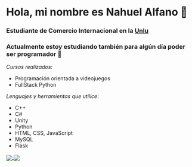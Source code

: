# Hola, mi nombre es **Nahuel Alfano** :wave:
### Estudiante de Comercio Internacional en la <a href="https://unlu.edu.ar">Unlu</a>
### Actualmente estoy estudiando también para algún día poder ser programador :muscle:

_Cursos realizados_:
* Programación orientada a videojuegos
* FullStack Python

_Lenguajes y herramientas que utilice_:
* C++
* C#
* Unity
* Python
* HTML, CSS, JavaScript
* MySQL
* Flask


<a href="https://github.com/nahuelalfano/repositories">
  <img align="center" src="https://github-readme-stats.vercel.app/api?username=nahuelalfano&show_icons=true&theme=onedark&hide=stars,contribs" />
</a>
<a href="https://github.com/nahuelalfano/repositories">
  <img align="center" src="https://github-readme-stats.vercel.app/api/top-langs/?username=nahuelalfano&layout=compact" />
</a>
